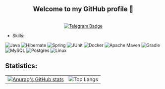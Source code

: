<h2 align="center"> Welcome to my GitHub profile 👋</h2> 

<table align=center>
  
</table>
<div id="header" align="center">
  <div id="badges">
    </a>
    <a href="https://t.me/taron_jara">
      <img src="https://img.shields.io/badge/Telegram-black?style=for-the-badge&logo=Telegram&logoColor=white" alt="Telegram Badge"/>
    </a
    <br>
  </div>
  <img src="https://komarev.com/ghpvc/?username=TaronJarahyan&style=flat-square&color=blue" alt=""/>
</div>

* Skills:

![Java](https://img.shields.io/badge/java-%23ED8B00.svg?style=for-the-badge&logo=openjdk&logoColor=white)
![Hibernate](https://img.shields.io/badge/Hibernate-59666C?style=for-the-badge&logo=Hibernate&logoColor=white)
![Spring](https://img.shields.io/badge/spring-%236DB33F.svg?style=for-the-badge&logo=spring&logoColor=white)
![JUnit](https://img.shields.io/badge/JUNIT-eg?style=for-the-badge&logo=junit5)
![Docker](https://img.shields.io/badge/docker-%230db7ed.svg?style=for-the-badge&logo=docker&logoColor=white)
![Apache Maven](https://img.shields.io/badge/Apache%20Maven-C71A36?style=for-the-badge&logo=Apache%20Maven&logoColor=white)
![Gradle](https://img.shields.io/badge/Gradle-02303A.svg?style=for-the-badge&logo=Gradle&logoColor=white)
![MySQL](https://img.shields.io/badge/mysql-%2300f.svg?style=for-the-badge&logo=mysql&logoColor=white)
![Postgres](https://img.shields.io/badge/postgres-%23316192.svg?style=for-the-badge&logo=postgresql&logoColor=white)
![Linux](https://img.shields.io/badge/Linux-FCC624?style=for-the-badge&logo=linux&logoColor=black)
## Statistics: 
|                                                                                                                                         |                                                                                                                           | 
|-----------------------------------------------------------------------------------------------------------------------------------------|---------------------------------------------------------------------------------------------------------------------------| 
| [![Anurag's GitHub stats](https://github-readme-stats.vercel.app/api?username=TaronJar&show_icons=true&theme=cobalt)](https://github.com/anuraghazra/github-readme-stats) | ![Top Langs](https://github-readme-stats.vercel.app/api/top-langs/?username=TaronJar&show_icons=true&theme=cobalt&layout=compact) |
